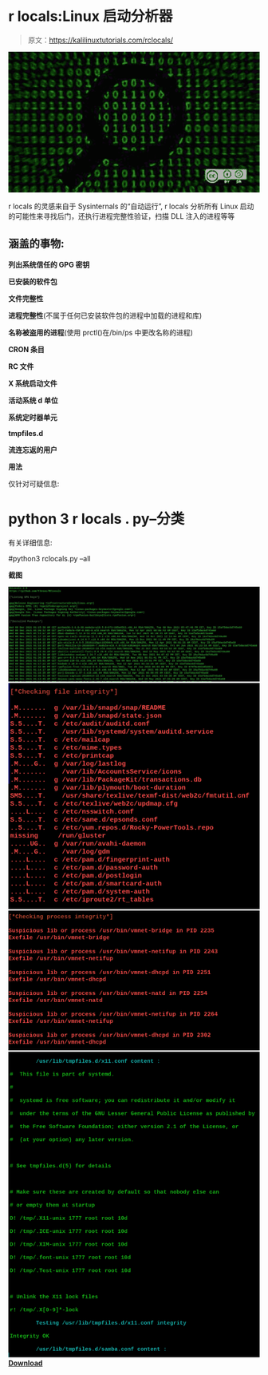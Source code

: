# r locals:Linux 启动分析器

> 原文：<https://kalilinuxtutorials.com/rclocals/>

[![](img/18b48dcb0567d02d16519a611884fa89.png)](https://blogger.googleusercontent.com/img/a/AVvXsEgp6xhcXjJ2gCLWhFjIspSw3LrrtdxXa9Qf-CgcGRTaOHu8GMeYek65iza3QQQpLNNDok7Gxtf1li-OpO6nH2kgucgE1uIjO8V3poTYjfBk2KHYS7RDV8zkW_xCZ9l0IBONxa_HOXJHuKSB0gyKuwh0_6qZF5l4DofWPISY6thH9uFHrQ1JAoHT-3E5=s679)

r locals 的灵感来自于 Sysinternals 的“自动运行”, r locals 分析所有 Linux 启动的可能性来寻找后门，还执行进程完整性验证，扫描 DLL 注入的进程等等

## 涵盖的事物:

**列出系统信任的 GPG 密钥**

**已安装的软件包**

**文件完整性**

**进程完整性**(不属于任何已安装软件包的进程中加载的进程和库)

**名称被盗用的进程**(使用 prctl()在/bin/ps 中更改名称的进程)

**CRON 条目**

**RC 文件**

**X 系统启动文件**

**活动系统 d 单位**

**系统定时器单元**

**tmpfiles.d**

**流连忘返的用户**

**用法**

仅针对可疑信息:

# python 3 r locals . py–分类

有关详细信息:

#python3 rclocals.py –all

**截图**

![](img/70db9c11b293429b1555c99e7a8b9b22.png)![](img/c10a421645502f8673e9e6a5b277937b.png)![](img/0b7eaf90bd48962123099e41264329fe.png)![](img/5ffedda4c69c05065cadcf0d4fd03ff5.png)[**Download**](https://github.com/YJesus/RCLocals)